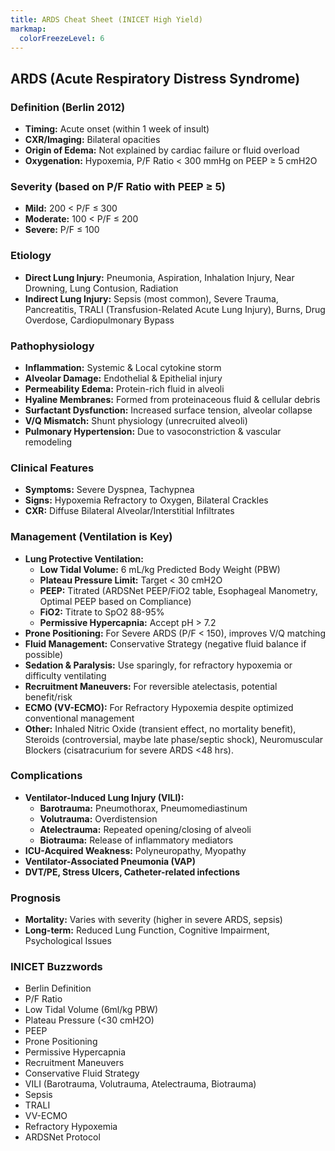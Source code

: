```yaml
---
title: ARDS Cheat Sheet (INICET High Yield)
markmap:
  colorFreezeLevel: 6
---
```


## ARDS (Acute Respiratory Distress Syndrome)

### Definition (Berlin 2012)
- **Timing:** Acute onset (within 1 week of insult)
- **CXR/Imaging:** Bilateral opacities
- **Origin of Edema:** Not explained by cardiac failure or fluid overload
- **Oxygenation:** Hypoxemia, P/F Ratio < 300 mmHg on PEEP ≥ 5 cmH2O

### Severity (based on P/F Ratio with PEEP ≥ 5)
- **Mild:** 200 < P/F ≤ 300
- **Moderate:** 100 < P/F ≤ 200
- **Severe:** P/F ≤ 100

### Etiology
- **Direct Lung Injury:** Pneumonia, Aspiration, Inhalation Injury, Near Drowning, Lung Contusion, Radiation
- **Indirect Lung Injury:** Sepsis (most common), Severe Trauma, Pancreatitis, TRALI (Transfusion-Related Acute Lung Injury), Burns, Drug Overdose, Cardiopulmonary Bypass

### Pathophysiology
- **Inflammation:** Systemic & Local cytokine storm
- **Alveolar Damage:** Endothelial & Epithelial injury
- **Permeability Edema:** Protein-rich fluid in alveoli
- **Hyaline Membranes:** Formed from proteinaceous fluid & cellular debris
- **Surfactant Dysfunction:** Increased surface tension, alveolar collapse
- **V/Q Mismatch:** Shunt physiology (unrecruited alveoli)
- **Pulmonary Hypertension:** Due to vasoconstriction & vascular remodeling

### Clinical Features
- **Symptoms:** Severe Dyspnea, Tachypnea
- **Signs:** Hypoxemia Refractory to Oxygen, Bilateral Crackles
- **CXR:** Diffuse Bilateral Alveolar/Interstitial Infiltrates

### Management (Ventilation is Key)
- **Lung Protective Ventilation:**
  - **Low Tidal Volume:** 6 mL/kg Predicted Body Weight (PBW)
  - **Plateau Pressure Limit:** Target < 30 cmH2O
  - **PEEP:** Titrated (ARDSNet PEEP/FiO2 table, Esophageal Manometry, Optimal PEEP based on Compliance)
  - **FiO2:** Titrate to SpO2 88-95%
  - **Permissive Hypercapnia:** Accept pH > 7.2
- **Prone Positioning:** For Severe ARDS (P/F < 150), improves V/Q matching
- **Fluid Management:** Conservative Strategy (negative fluid balance if possible)
- **Sedation & Paralysis:** Use sparingly, for refractory hypoxemia or difficulty ventilating
- **Recruitment Maneuvers:** For reversible atelectasis, potential benefit/risk
- **ECMO (VV-ECMO):** For Refractory Hypoxemia despite optimized conventional management
- **Other:** Inhaled Nitric Oxide (transient effect, no mortality benefit), Steroids (controversial, maybe late phase/septic shock), Neuromuscular Blockers (cisatracurium for severe ARDS <48 hrs).

### Complications
- **Ventilator-Induced Lung Injury (VILI):**
  - **Barotrauma:** Pneumothorax, Pneumomediastinum
  - **Volutrauma:** Overdistension
  - **Atelectrauma:** Repeated opening/closing of alveoli
  - **Biotrauma:** Release of inflammatory mediators
- **ICU-Acquired Weakness:** Polyneuropathy, Myopathy
- **Ventilator-Associated Pneumonia (VAP)**
- **DVT/PE, Stress Ulcers, Catheter-related infections**

### Prognosis
- **Mortality:** Varies with severity (higher in severe ARDS, sepsis)
- **Long-term:** Reduced Lung Function, Cognitive Impairment, Psychological Issues

### INICET Buzzwords
- Berlin Definition
- P/F Ratio
- Low Tidal Volume (6ml/kg PBW)
- Plateau Pressure (<30 cmH2O)
- PEEP
- Prone Positioning
- Permissive Hypercapnia
- Recruitment Maneuvers
- Conservative Fluid Strategy
- VILI (Barotrauma, Volutrauma, Atelectrauma, Biotrauma)
- Sepsis
- TRALI
- VV-ECMO
- Refractory Hypoxemia
- ARDSNet Protocol

